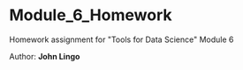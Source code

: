 # Module_6_Homework

Homework assignment for "Tools for Data Science" Module 6

Author: **John Lingo**
